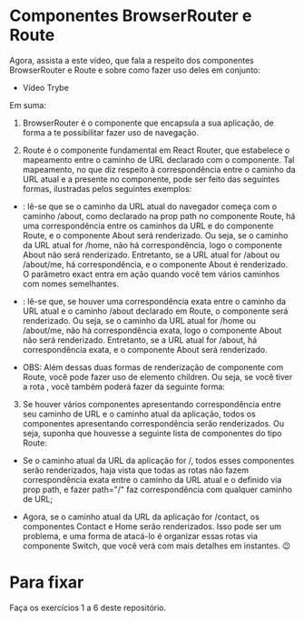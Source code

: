 # Componentes BrowserRouter e Route
Agora, assista a este vídeo, que fala a respeito dos componentes BrowserRouter e Route e sobre como fazer uso deles em conjunto:

- Vídeo Trybe

Em suma:
1. BrowserRouter é o componente que encapsula a sua aplicação, de forma a te possibilitar fazer uso de navegação.

2. Route é o componente fundamental em React Router, que estabelece o mapeamento entre o caminho de URL declarado com o componente. Tal mapeamento, no que diz respeito à correspondência entre o caminho da URL atual e a presente no componente, pode ser feito das seguintes formas, ilustradas pelos seguintes exemplos:
  * <Route path="/about" component={About} />: lê-se que se o caminho da URL atual do navegador começa com o caminho /about, como declarado na prop path no componente Route, há uma correspondência entre os caminhos da URL e do componente Route, e o componente About será renderizado. Ou seja, se o caminho da URL atual for /home, não há correspondência, logo o componente About não será renderizado. Entretanto, se a URL atual for /about ou /about/me, há correspondência, e o componente About é renderizado. O parâmetro exact entra em ação quando você tem vários caminhos com nomes semelhantes.

  * <Route exact path="/about" component={About} />: lê-se que, se houver uma correspondência exata entre o caminho da URL atual e o caminho /about declarado em Route, o componente será renderizado. Ou seja, se o caminho da URL atual for /home ou /about/me, não há correspondência exata, logo o componente About não será renderizado. Entretanto, se a URL atual for /about, há correspondência exata, e o componente About será renderizado.

  * OBS: Além dessas duas formas de renderização de componente com Route, você pode fazer uso de elemento children. Ou seja, se você tiver a rota <Route path="/about" component={About} />, você também poderá fazer da seguinte forma:

    <Route path="/about" >
      <About />
    </Route>

3. Se houver vários componentes apresentando correspondência entre seu caminho de URL e o caminho atual da aplicação, todos os componentes apresentando correspondência serão renderizados. Ou seja, suponha que houvesse a seguinte lista de componentes do tipo Route:

<Route path="/about" component={About} />
<Route path="/contact" component={Contact} />
<Route path="/" component={Home} />

  * Se o caminho atual da URL da aplicação for /, todos esses componentes serão renderizados, haja vista que todas as rotas não fazem correspondência exata entre o caminho da URL atual e o definido via prop path, e fazer path="/" faz correspondência com qualquer caminho de URL;

  * Agora, se o caminho atual da URL da aplicação for /contact, os componentes Contact e Home serão renderizados. Isso pode ser um problema, e uma forma de atacá-lo é organizar essas rotas via componente Switch, que você verá com mais detalhes em instantes. 😉

# Para fixar
Faça os exercícios 1 a 6 deste repositório.
